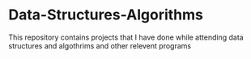 # Data-Structures-Algorithms
This repository contains projects that I have done while attending data structures and algothrims and other relevent programs
